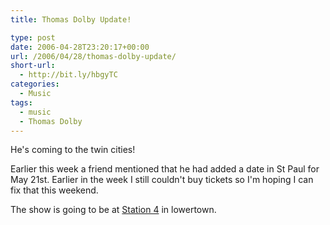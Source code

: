 ```yaml
---
title: Thomas Dolby Update!

type: post
date: 2006-04-28T23:20:17+00:00
url: /2006/04/28/thomas-dolby-update/
short-url:
  - http://bit.ly/hbgyTC
categories:
  - Music
tags:
  - music
  - Thomas Dolby
---
```

He's coming to the twin cities!

Earlier this week a friend mentioned that he had added a date in St Paul for May 21st. Earlier in the week I still couldn't buy tickets so I'm hoping I can fix that this weekend.

The show is going to be at <a href="http://www.station-4.com">Station 4</a> in lowertown.